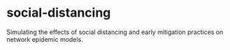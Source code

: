 # social-distancing
Simulating the effects of social distancing and early mitigation practices on network epidemic models.
